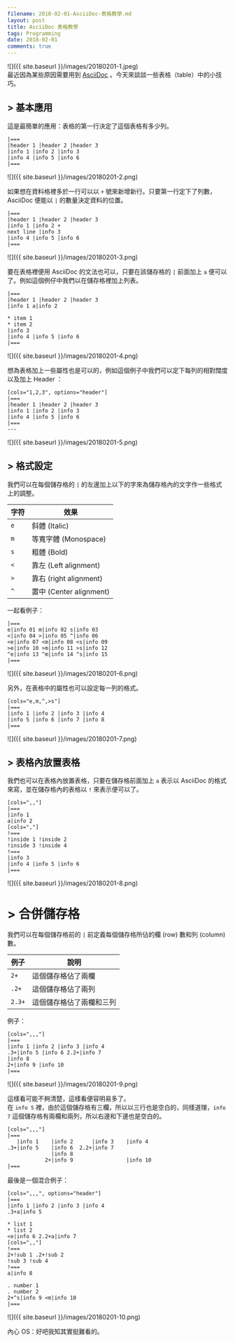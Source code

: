 ```yaml
---
filename: 2018-02-01-AsciiDoc-表格教學.md
layout: post
title: AsciiDoc 表格教學
tags: Programming
date: 2018-02-01
comments: true
---
```


![]({{ site.baseurl }}/images/20180201-1.jpeg)  
最近因為某些原因需要用到 [AsciiDoc](http://asciidoc.org) 。今天來談談一些表格（table）中的小技巧。

## > 基本應用
這是最簡單的應用：表格的第一行決定了這個表格有多少列。

```
|===
|header 1 |header 2 |header 3
|info 1 |info 2 |info 3
|info 4 |info 5 |info 6
|===
```

![]({{ site.baseurl }}/images/20180201-2.png)

如果想在資料格裡多於一行可以以 `+` 號來新增新行。只要第一行定下了列數，AsciiDoc 便能以 `|` 的數量決定資料的位置。

```
|===
|header 1 |header 2 |header 3
|info 1 |info 2 +
next line |info 3
|info 4 |info 5 |info 6
|===
```

![]({{ site.baseurl }}/images/20180201-3.png)

要在表格裡便用 AsciiDoc 的文法也可以，只要在該儲存格的 `|` 前面加上 `a` 便可以了。例如這個例仔中我們以在儲存格裡加上列表。

```
|===
|header 1 |header 2 |header 3
|info 1 a|info 2 

* item 1
* item 2
|info 3
|info 4 |info 5 |info 6
|===
```

![]({{ site.baseurl }}/images/20180201-4.png)

想為表格加上一些屬性也是可以的，例如這個例子中我們可以定下每列的相對闊度以及加上 Header ：

```
[cols="1,2,3", options="header"]
|===
|header 1 |header 2 |header 3
|info 1 |info 2 |info 3
|info 4 |info 5 |info 6
|===
---
```

![]({{ site.baseurl }}/images/20180201-5.png)

## > 格式設定
我們可以在每個儲存格的 `|` 的左邊加上以下的字來為儲存格內的文字作一些格式上的調整。

| 字符 | 效果 |
|---|---|
|`e`|斜體 (Italic)|
|`m`|等寬字體 (Monospace)|
|`s`|粗體 (Bold)|
|`<`|靠左 (Left alignment)|
|`>`|靠右 (right alignment)|
|`^`|置中 (Center alignment)|

一起看例子：

```
|===
e|info 01 m|info 02 s|info 03
<|info 04 >|info 05 ^|info 06
<e|info 07 <m|info 08 <s|info 09
>e|info 10 >m|info 11 >s|info 12
^e|info 13 ^m|info 14 ^s|info 15
|===
```

![]({{ site.baseurl }}/images/20180201-6.png)

另外，在表格中的屬性也可以設定每一列的格式。

```
[cols="e,m,^,>s"]
|===
|info 1 |info 2 |info 3 |info 4 
|info 5 |info 6 |info 7 |info 8 
|===
```

![]({{ site.baseurl }}/images/20180201-7.png)

## > 表格內放置表格

我們也可以在表格內放置表格，只要在儲存格前面加上 `a` 表示以 AsciiDoc 的格式來寫，並在儲存格內的表格以 `!` 來表示便可以了。

```
[cols=",,"]
|===
|info 1
a|info 2
[cols=","]
!===
!inside 1 !inside 2
!inside 3 !inside 4
!===
|info 3
|info 4 |info 5 |info 6
|===
```

![]({{ site.baseurl }}/images/20180201-8.png)

# > 合併儲存格
我們可以在每個儲存格前的 `|` 前定義每個儲存格所佔的欄 (row) 數和列 (column) 數。

|例子|說明|
|---|---|
|`2+`|這個儲存格佔了兩欄|
|`.2+`|這個儲存格佔了兩列|
|`2.3+`|這個儲存格佔了兩欄和三列|

例子：

```
[cols=",,,"]
|===
|info 1 |info 2 |info 3 |info 4
.3+|info 5 |info 6 2.2+|info 7          
|info 8
2+|info 9 |info 10
|===
```

![]({{ site.baseurl }}/images/20180201-9.png)

這樣看可能不夠清楚，這樣看便容明易多了。  
在 `info 5` 裡，由於這個儲存格有三欄，所以以三行也是空白的，同樣道理，`info 7` 這個儲存格有兩欄和兩列，所以右邊和下邊也是空白的。

```
[cols=",,,"]
|===
   |info 1    |info 2      |info 3    |info 4
.3+|info 5    |info 6  2.2+|info 7          
              |info 8
            2+|info 9                 |info 10
|===
```

最後是一個混合例子：

```
[cols=",,,", options="header"]
|===
|info 1 |info 2 |info 3 |info 4
.3+a|info 5 

* list 1
* list 2
<e|info 6 2.2+a|info 7 
[cols=",,"]
!===
2+!sub 1 .2+!sub 2
!sub 3 !sub 4
!===
a|info 8

. number 1
. number 2
2+^s|info 9 <m|info 10
|===
```

![]({{ site.baseurl }}/images/20180201-10.png)

內心 OS：好吧我知其實挺難看的。
